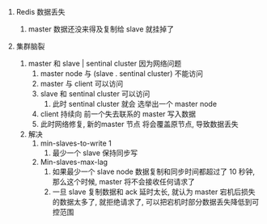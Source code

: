 1. Redis 数据丢失

   1. master 数据还没来得及复制给 slave 就挂掉了

      

2. 集群脑裂

   1. master 和 slave | sentinal cluster 因为网络问题
      1. master node 与 (slave . sentinal cluster) 不能访问
      2. master 与 client 可以访问
      3. slave 和 sentinal cluster 可以访问
         1. 此时 sentinal cluster 就会 选举出一个 master node
      4. client 持续向 前一个失去联系的 master 写入数据
      5. 此时网络修复, 新的master 节点 将会覆盖原节点, 导致数据丢失
   2. 解决
      1. min-slaves-to-write 1
         1. 最少一个 slave 保持同步写
      2. Min-slaves-max-lag
         1. 如果最少一个 slave node 数据复制和同步时间都超过了 10 秒钟, 那么这个时候, master 将不会接收任何请求了
         2. 一旦 slave 复制数据和 ack 延时太长, 就认为 master 宕机后损失的数据太多了, 就拒绝请求了, 可以把宕机时部分数据丢失降低到可控范围